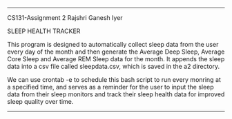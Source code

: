 ******************************************************************************************************
CS131-Assignment 2
Rajshri Ganesh Iyer

SLEEP HEALTH TRACKER

This program is designed to automatically collect sleep data from the user every day of the month 
and then generate the Average Deep Sleep, Average Core Sleep and Average REM Sleep data for the month. 
It appends the sleep data into a csv file called sleepdata.csv, which is saved in the a2 directory. 

We can use crontab -e to schedule this bash script to run every monring at a specified time, and 
serves as a reminder for the user to input the sleep data from their sleep monitors and track 
their sleep health data for improved sleep quality over time.  

******************************************************************************************************
